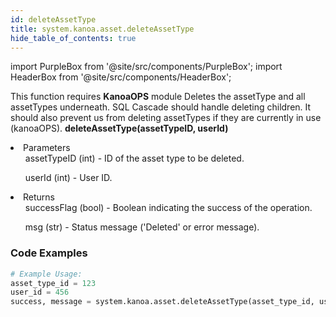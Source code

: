```yaml
---
id: deleteAssetType
title: system.kanoa.asset.deleteAssetType
hide_table_of_contents: true
---
```


import PurpleBox from '@site/src/components/PurpleBox';
import HeaderBox from '@site/src/components/HeaderBox';

<PurpleBox>This function requires <b>KanoaOPS</b> module</PurpleBox>
<HeaderBox header="Description">Deletes the assetType and all assetTypes underneath. SQL Cascade should handle deleting children. It should also prevent us from deleting assetTypes if they are currently in use (kanoaOPS).</HeaderBox>
<HeaderBox header="Syntax">
    <b>deleteAssetType(assetTypeID, userId)</b>
    <li> Parameters <br />
        <ul>assetTypeID (int) - ID of the asset type to be deleted.</ul>
        <ul>userId (int) - User ID.</ul>
    </li>
    <li> Returns <br />
        <ul>successFlag (bool) - Boolean indicating the success of the operation.</ul>
        <ul>msg (str) - Status message ('Deleted' or error message).</ul>
    </li>
</HeaderBox>

### Code Examples

```python
# Example Usage:
asset_type_id = 123
user_id = 456
success, message = system.kanoa.asset.deleteAssetType(asset_type_id, user_id)

